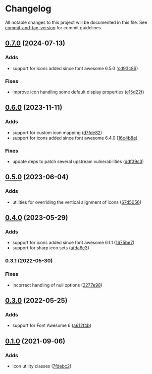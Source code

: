 # Changelog

All notable changes to this project will be documented in this file. See [commit-and-tag-version](https://github.com/absolute-version/commit-and-tag-version) for commit guidelines.

## [0.7.0](https://github.com/mattpfeffer/tailwind-fontawesome/compare/v0.6.0...v0.7.0) (2024-07-13)


### Adds

* support for icons added since font awesome 6.5.0 ([cd93c86](https://github.com/mattpfeffer/tailwind-fontawesome/commit/cd93c865cfe6be4c149d7d27e6e1dae5515c0d4e))


### Fixes

* improve icon handling some default display properties ([e15d22f](https://github.com/mattpfeffer/tailwind-fontawesome/commit/e15d22f9c5473e3bdaa99498d34bf19e35586966))

## [0.6.0](https://github.com/mattpfeffer/tailwind-fontawesome/compare/v0.5.0...v0.6.0) (2023-11-11)


### Adds

* support for custom icon mapping ([d7fde82](https://github.com/mattpfeffer/tailwind-fontawesome/commit/d7fde828091a7cc4373241ff182ebe2ecda42f91))
* support for icons added since font awesome 6.4.0 ([16c4b8e](https://github.com/mattpfeffer/tailwind-fontawesome/commit/16c4b8e0226f95796af5a9f755e7f0c32aeaf28f))


### Fixes

* update deps to patch several upstream vulnerabilities ([ddf39c3](https://github.com/mattpfeffer/tailwind-fontawesome/commit/ddf39c3c63d130f257db5aeedf96ac95bc368a1e))

## [0.5.0](https://github.com/mattpfeffer/tailwind-fontawesome/compare/v0.4.1...v0.5.0) (2023-06-04)


### Adds

* utilities for overriding the vertical alignment of icons ([67d5056](https://github.com/mattpfeffer/tailwind-fontawesome/commit/67d5056e365263b0d853464ced3a7184d6a79751))

## [0.4.0](https://github.com/mattpfeffer/tailwind-fontawesome/compare/v0.3.2...v0.4.0) (2023-05-29)

### Adds

-   support for icons added since font awesome 6.1.1
    ([1675be7](https://github.com/mattpfeffer/tailwind-fontawesome/commit/1675be7a861bbfdd3a1c64d543b477b01ab4ebb9))
-   support for sharp icon sets
    ([afda6e3](https://github.com/mattpfeffer/tailwind-fontawesome/commit/afda6e3bcdf8eac601e5c90aa6fbb3b90b9d8b81))

### [0.3.1](https://github.com/mattpfeffer/tailwind-fontawesome/compare/v0.3.0...v0.3.1) (2022-05-30)

### Fixes

-   incorrect handling of null options
    ([3277e98](https://github.com/mattpfeffer/tailwind-fontawesome/commit/3277e985025e8a75bd5ed0883efce7bf124daab5))

## [0.3.0](https://github.com/mattpfeffer/tailwind-fontawesome/compare/v0.2.0...v0.3.0) (2022-05-25)

### Adds

-   support for Font Awesome 6
    ([a612f4b](https://github.com/mattpfeffer/tailwind-fontawesome/commit/a612f4b93a6afaf1908e282bdbb5d2a3aec1e418))

## [0.1.0](https://github.com/mattpfeffer/tailwind-fontawesome/releases/tag/v0.1.0) (2021-09-06)

### Adds

-   icon utility classes
    ([7fdebc2](https://github.com/mattpfeffer/tailwind-fontawesome/commit/7fdebc26a84bd6c064ceb1ac1e09effb9dbf6d26))
